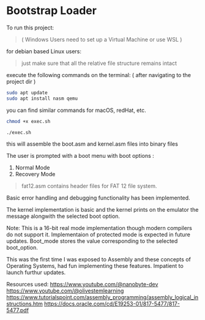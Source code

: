 # Bootstrap Loader

To run this project: 
>( Windows Users need to set up a Virtual Machine or use WSL )

for debian based Linux users:
>just make sure that all the relative file structure remains intact

execute the following commands on the terminal: ( after navigating to the project dir )

```bash
sudo apt update
sudo apt install nasm qemu
```
you can find similar commands for macOS, redHat, etc.

```bash
chmod +x exec.sh
```

```bash
./exec.sh
```
this will assemble the boot.asm and kernel.asm files into binary files

The user is prompted with a boot menu with boot options :
1. Normal Mode
2. Recovery Mode

>fat12.asm contains header files for FAT 12 file system.

Basic error handling and debugging functionality has been implemented.

The kernel implementation is basic and the kernel prints on the emulator the message alongwith the selected boot option.

Note: This is a 16-bit real mode implementation though modern compilers do not support it. Implementaion of protected mode is expected in future updates.
Boot_mode stores the value corresponding to the selected boot_option.

This was the first time I was exposed to Assembly and these concepts of Operating Systems, had fun implementing these features. Impatient to launch furthur updates.

Resources used: 
https://www.youtube.com/@nanobyte-dev
https://www.youtube.com/@olivestemlearning
https://www.tutorialspoint.com/assembly_programming/assembly_logical_instructions.htm
https://docs.oracle.com/cd/E19253-01/817-5477/817-5477.pdf

